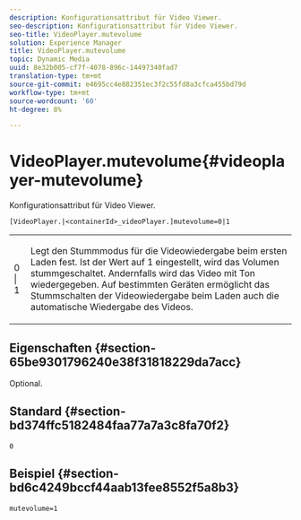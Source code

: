 ```yaml
---
description: Konfigurationsattribut für Video Viewer.
seo-description: Konfigurationsattribut für Video Viewer.
seo-title: VideoPlayer.mutevolume
solution: Experience Manager
title: VideoPlayer.mutevolume
topic: Dynamic Media
uuid: 8e32b005-cf7f-4078-896c-14497340fad7
translation-type: tm+mt
source-git-commit: e4695cc4e882351ec3f2c55fd8a3cfca455bd79d
workflow-type: tm+mt
source-wordcount: '60'
ht-degree: 8%

---
```



# VideoPlayer.mutevolume{#videoplayer-mutevolume}

Konfigurationsattribut für Video Viewer.

`[VideoPlayer.|<containerId>_videoPlayer.]mutevolume=0|1`

<table id="table_2A4F898BBF88417DB0834B7F78637F5D"> 
 <tbody> 
  <tr> 
   <td colname="col1"> <p> <span class="codeph"> 0 | 1 </span> </p> </td> 
   <td colname="col2"> <p> Legt den Stummmodus für die Videowiedergabe beim ersten Laden fest. Ist der Wert auf <span class="codeph"> 1 </span> eingestellt, wird das Volumen stummgeschaltet. Andernfalls wird das Video mit Ton wiedergegeben. Auf bestimmten Geräten ermöglicht das Stummschalten der Videowiedergabe beim Laden auch die automatische Wiedergabe des Videos. </p> </td> 
  </tr> 
 </tbody> 
</table>

## Eigenschaften {#section-65be9301796240e38f31818229da7acc}

Optional.

## Standard {#section-bd374ffc5182484faa77a7a3c8fa70f2}

`0`

## Beispiel {#section-bd6c4249bccf44aab13fee8552f5a8b3}

`mutevolume=1`
